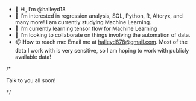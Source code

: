 - 👋 Hi, I’m @halleyd18
- 👀 I’m interested in regression analysis, SQL, Python, R, Alteryx, and many more! I am currently studying Machine Learning. 
- 🌱 I’m currently learning tensor flow for Machine Learning
- 💞️ I’m looking to collaborate on things involving the automation of data. 
- 📫 How to reach me: Email me at halleyd678@gmail.com. Most of the data I work with is very sensitive, so I am hoping to work with publicly available data!

/*

   Talk to you all soon!
   
*/

<!---
halleyd18/halleyd18 is a ✨ special ✨ repository because its `README.md` (this file) appears on your GitHub profile.
You can click the Preview link to take a look at your changes.
--->
